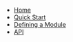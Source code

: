 - [Home](Home)
- [Quick Start](Quick-Start)
- [Defining a Module](Defining-a-module)
- [API](http://theblacksmithhq.com/tsm/docs/)